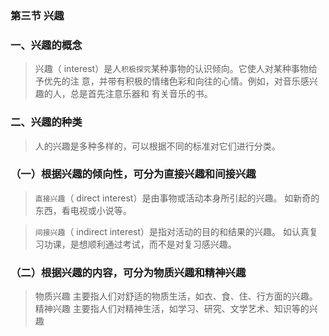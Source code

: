 ### 第三节 兴趣
### 一、兴趣的概念
>   兴趣（ interest）是人`积极探究`某种事物的认识倾向。它使人对某种事物给予优先的注
意，并带有积极的情绪色彩和向往的心情。例如，对音乐感兴趣的人，总是首先注意乐器和
有关音乐的书。

### 二、兴趣的种类
>   人的兴趣是多种多样的，可以根据不同的标准对它们进行分类。

### （一）根据兴趣的倾向性，可分为直接兴趣和间接兴趣
>   `直接兴趣`（ direct interest）是由事物或活动本身所引起的兴趣。 
    如新奇的东西，看电视或小说等。 

>   `间接兴趣`（ indirect interest）是指对活动的目的和结果的兴趣。 
    如认真复习功课，是想顺利通过考试，而不是对复习感兴趣。

### （二）根据兴趣的内容，可分为物质兴趣和精神兴趣
>   物质兴趣
        主要指人们对舒适的物质生活，如衣、食、住、行方面的兴趣。
>   精神兴趣
        主要指人们对精神生活，如学习、研究、文学艺术、知识等的兴趣
